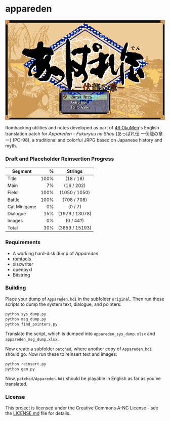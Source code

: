 # appareden
![Appareden Title](img/Appareden_title.png)

Romhacking utilities and notes developed as part of [46 OkuMen](http://46okumen.com/)'s English translation patch for *Appareden - Fukuryuu no Shou* (あっぱれ伝 ー伏龍の章ー) (PC-98), a traditional and colorful JRPG based on Japanese history and myth.

### Draft and Placeholder Reinsertion Progress
| Segment      | %    |  Strings            | 
| -------------|-----:|:-------------------:|
| Title        | 100% |    (18 / 18)        |
| Main         |   7% |    (16 / 202)       |
| Field        | 100% |  (1050 / 1050)      |
| Battle       | 100% |   (708 / 708)       |
| Cat Minigame |   0% |     (0 / 7)         |
| Dialogue     |  15% |  (1979 / 13078)     |
| Images       |   0% |     (0 / 44?)       |
| Total        |  30% |  (3859 / 15193)     |

### Requirements
* A working hard-disk dump of *Appareden*
* [romtools](https://github.com/46OkuMen/romtools)
* xlsxwriter
* openpyxl
* Bitstring

### Building
Place your dump of `Appareden.hdi` in the subfolder `original`. Then run these scripts to dump the system text, dialogue, and pointers:

```
python sys_dump.py
python msg_dump.py
python find_pointers.py
```

Translate the script, which is dumped into `appareden_sys_dump.xlsx` and `appareden_msg_dump.xlsx`.

Now create a subfolder `patched`, where another copy of `Appareden.hdi` should go. Now run these to reinsert text and images:

```
python reinsert.py
python gem.py
```

Now, `patched/Appareden.hdi` should be playable in English as far as you've translated.

### License
This project is licensed under the Creative Commons A-NC License - see the [LICENSE.md](LICENSE.md) file for details.